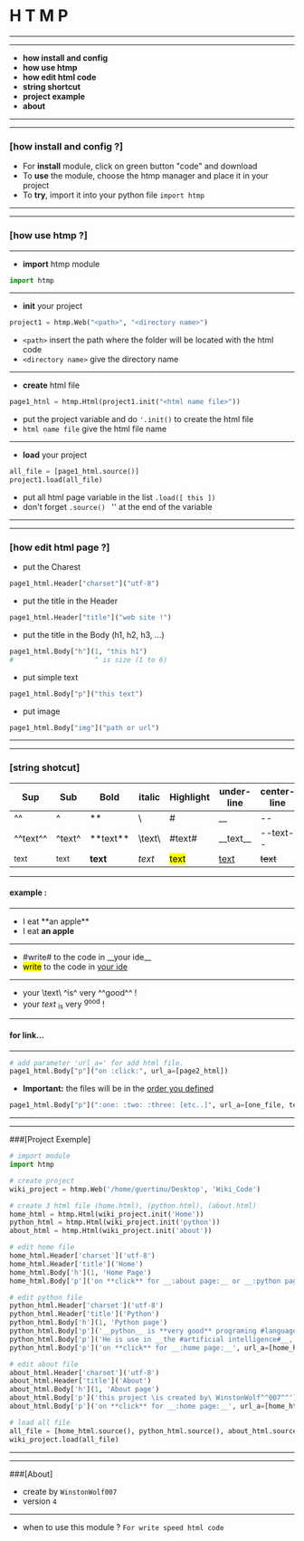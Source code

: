 # H T M P

---
---
* **how install and config**
* **how use htmp**
* **how edit html code** 
* **string shortcut**
* **project example**
* **about**
---
---

### [how install and config ?]
* For **install** module, click on green button "code" and download
* To **use** the module, choose the htmp manager and place it in your project
* To **try**, import it into your python file ```import htmp```

---
---

### [how use htmp ?]

---

* **import** htmp module
```python
import htmp
```

---

* **init** your project
```python
project1 = htmp.Web("<path>", "<directory name>")
```
* ```<path>``` insert the path where the folder will be located with the html code
* ```<directory name>``` give the directory name
---

* **create** html file
```python
page1_htnl = htmp.Html(project1.init("<html name file>"))
```

* put the project variable and do ```'.init()``` to create the html file
* ```html name file``` give the html file name

---

* **load** your project
```python
all_file = [page1_html.source()]
project1.load(all_file)
```

* put all html page variable in the list ```.load([ this ])```
* don't forget ```.source() ``` '' at the end of the variable 
---
---

### [how edit html page ?]
* put the Charest
```python
page1_html.Header["charset"]("utf-8")
```

* put the title in the Header
```python
page1_html.Header["title"]("web site !")
```

* put the title in the Body (h1, h2, h3, ...)
```python
page1_html.Body["h"](1, "this h1")
#                    ^ is size (1 to 6)
```

* put simple text
```python
page1_html.Body["p"]("this text")
```

* put image
```python
page1_html.Body["img"]("path or url")
```

---
---

### [string shotcut]
|Sup|Sub|Bold|italic|Highlight|under-line|center-line|link|
|---|---|----|------|---------|----------|-----------|----|
|^^ |^  |**  |\\    |#        |__        |\-\-       |:   |
|^^text^^|^text^|**text\*\*|\\text\\ |#text#|__text\_\_|--text--|:text:|
|<sup>text|<sub>text|<strong>text|<em>text|<mark>text|<u>text|<strike>text|<a>text|

---
#### example :

---
* I eat **an apple\*\*
* I eat **an apple**
---
* \#write# to the code in __your ide\_\_
* <mark>write</mark> to the code in <u>your ide</u>
---
* your \text\ ^is^ very ^^good^^ !
* your <em>text</em> <sub>is</sub> very <sup>good</sup> !
---
#### for link...

---
```python
# add parameter 'url_a=' for add html file.
page1_html.Body["p"]("on :click:", url_a=[page2_html])
```

* **Important:** the files will be in the <u>order you defined</u>
```python
page1_html.Body["p"](":one: :two: :three: [etc..]", url_a=[one_file, tow_file, three_file])
```

---
---
###[Project Exemple]
```python
# import module
import htmp

# create project
wiki_project = htmp.Web('/home/guertinu/Desktop', 'Wiki_Code')

# create 3 html file (home.html), (python.html), (about.html)
home_html = htmp.Html(wiki_project.init('Home'))
python_html = htmp.Html(wiki_project.init('python'))
about_html = htmp.Html(wiki_project.init('about'))

# edit home file
home_html.Header['charset']('utf-8')
home_html.Header['title']('Home')
home_html.Body['h'](1, 'Home Page')
home_html.Body['p']('on **click** for __:about page:__ or __:python page:__', url_a=[about_html, python_html])

# edit python file
python_html.Header['charset']('utf-8')
python_html.Header['title']('Python')
python_html.Body['h'](1, 'Python page')
python_html.Body['p']('__python__ is **very good** programing #language#')
python_html.Body['p']('He is use in __the #artificial intelligence#__, __#web# site__, __video #game#__, etc')
python_html.Body['p']('on **click** for __:home page:__', url_a=[home_html])

# edit about file
about_html.Header['charset']('utf-8')
about_html.Header['title']('About')
about_html.Body['h'](1, 'About page')
about_html.Body['p']('this project \is created by\ WinstonWolf^^007^^')
about_html.Body['p']('on **click** for __:home page:__', url_a=[home_html])

# load all file
all_file = [home_html.source(), python_html.source(), about_html.source()]
wiki_project.load(all_file)
```

---
---
###[About]

* create by ```WinstonWolf007```
* version ```4```

---
* when to use this module ? ```For write speed html code```
